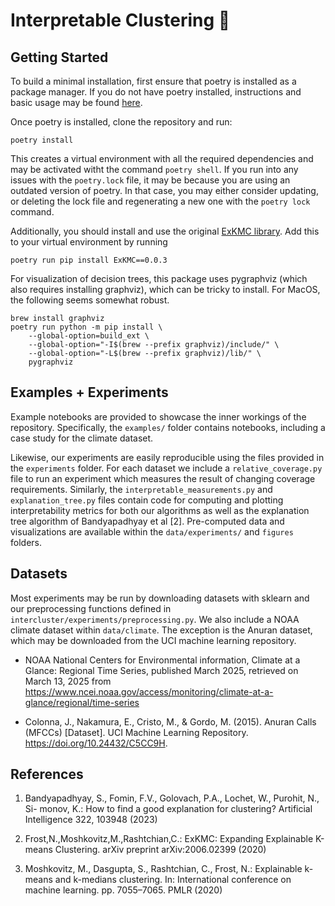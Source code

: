 # Interpretable Clustering :deciduous_tree:

## Getting Started
To build a minimal installation, first ensure that poetry is installed 
as a package manager. If you do not have poetry installed, 
instructions and basic usage  may be found [here](https://python-poetry.org/docs/). 

Once poetry is installed, clone the repository
and run:

```
poetry install
```

This creates a virtual environment 
with all the required dependencies and may be 
activated witht the command `poetry shell`. 
If you run into any issues with the `poetry.lock` file, it may be 
because you are using an outdated version of poetry. In that case, 
you may either consider updating, or deleting the lock file and 
regenerating a new one with the `poetry lock` command.

Additionally, you should
install and use the original [ExKMC library](https://github.com/navefr/ExKMC/tree/master).
Add this to your virtual environment by running

```
poetry run pip install ExKMC==0.0.3
```

For visualization of decision trees, this package uses pygraphviz 
(which also requires installing graphviz), which can be tricky to install. 
For MacOS, the following seems somewhat robust.
```
brew install graphviz
poetry run python -m pip install \
    --global-option=build_ext \
    --global-option="-I$(brew --prefix graphviz)/include/" \
    --global-option="-L$(brew --prefix graphviz)/lib/" \
    pygraphviz
```

## Examples + Experiments
Example notebooks are provided to showcase the inner workings of the repository. 
Specifically, the `examples/` folder contains notebooks, including a case study for the 
climate dataset. 

Likewise, our experiments are easily reproducible using the files provided in the `experiments`
folder. For each dataset we include a `relative_coverage.py` file to run an experiment which measures the 
result of changing coverage requirements. Similarly, the `interpretable_measurements.py` and `explanation_tree.py`
files contain code for computing and plotting interpretability metrics for both our algorithms as well as 
the explanation tree algorithm of Bandyapadhyay et al [2]. Pre-computed data and visualizations are available within 
the `data/experiments/` and `figures` folders.
## Datasets 

Most experiments may be run by downloading datasets with sklearn and our preprocessing functions 
defined in `intercluster/experiments/preprocessing.py`. We also include a NOAA climate dataset 
within `data/climate`. The exception is the Anuran dataset, which may be downloaded 
from the UCI machine learning repository. 

* NOAA National Centers for Environmental information, Climate at a Glance: Regional Time Series, 
published March 2025, retrieved on March 13, 2025 from 
https://www.ncei.noaa.gov/access/monitoring/climate-at-a-glance/regional/time-series

* Colonna, J., Nakamura, E., Cristo, M., & Gordo, M. (2015). Anuran Calls (MFCCs) [Dataset]. 
UCI Machine Learning Repository. https://doi.org/10.24432/C5CC9H.

## References
1. Bandyapadhyay, S., Fomin, F.V., Golovach, P.A., Lochet, W., Purohit, N., Si-
monov, K.: How to find a good explanation for clustering? Artificial Intelligence
322, 103948 (2023)
   
2. Frost,N.,Moshkovitz,M.,Rashtchian,C.: ExKMC: Expanding Explainable K-means
Clustering. arXiv preprint arXiv:2006.02399 (2020)

2. Moshkovitz, M., Dasgupta, S., Rashtchian, C., Frost, N.: Explainable k-means and
k-medians clustering. In: International conference on machine learning. pp. 7055–7065. PMLR (2020)


